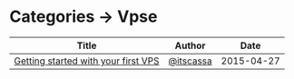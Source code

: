 
# Categories -> Vpse
| Title | Author | Date |
| ----- | ------ | ---- |
| [Getting started with your first VPS](1-getting-started-with-your-first-server.md) | [@itscassa](http://github.com/itscassa)   | 2015-04-27 | 
